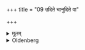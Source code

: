 +++
title = "09 उदिते चानुदिते वा"

+++

<details><summary>मूलम्</summary>

उदिते चानुदिते वा ९
</details>

<details><summary>Oldenberg</summary>

9. (And) after sunrise or before sunrise.
</details>
